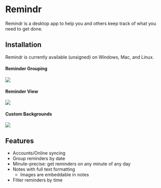 # Remindr

Remindr is a desktop app to help you and others keep track of what you need to get done.

## Installation

Remindr is currently available (unsigned) on Windows, Mac, and Linux.

#### Reminder Grouping
![](https://i.imgur.com/Y3mY2lp.png)

#### Reminder View
![](https://i.imgur.com/TxbKzjO.png)

#### Custom Backgrounds
![](https://i.imgur.com/Y3q9Isq.png)

## Features

- Accounts/Online syncing
- Group reminders by date
- Minute-precise: get reminders on any minute of any day
- Notes with full text formatting
  - Images are embeddable in notes
- Filter reminders by time
